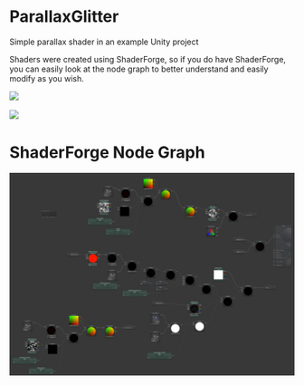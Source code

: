# ParallaxGlitter

Simple parallax shader in an example Unity project

Shaders were created using ShaderForge, so if you do have ShaderForge, you can easily look at the node graph to better understand and easily modify as you wish.

![](Gitpage/ParallaxGlitter_Cube.gif)

![](Gitpage/ParallaxGlitter_Icos.gif)

# ShaderForge Node Graph

![](Gitpage/ShaderForgeNodeGraph.png)
